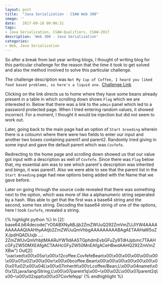 ```yaml
---
layout: post
title:  "Java Serialization - CSAW Web 300"
image: ''
date:   2017-09-18 00:06:31
tags:
- Java Serialization, CSAW-Qualifiers, CSAW-2017
description: 'Web 300 - Java Serialization'
categories:
- Web, Java Serialization
---
```


So after a break from last year writing blogs, I thought of writing blog for this particular challenge for the reason that the time it took to get solved and also the method involved to solve this particular challenge.

The challenge description was `Not My Cup of Coffee, I heard you liked food based problems, so here's a liquid one.`
<a href="http://web.chal.csaw.io:8616"> Challenge Link</a>

Clicking on the link directs us to home where they have some beans already present in a table in which scrolling down shows `Flag` which we are interested in. Below that there was a link to the `admin` panel which led to a password protected page. When I tried entering random values, it showed incorrect. For a moment, I thought it would be injection but did not seem to work out.

Later, going back to the main page had an option of `Start breeding` wherein there is a coloumn where there were two fields to enter our input and another two boxes containing parent1 and parent2. Randomly tried giving in some input and gave the default parent which was `Covfefe`.

Redirecting to the home page and scrolling down showed us that our value got input with a description as well of `Covfefe`. Since there was `Flag` below that, my essential aim was to see which parent's description was inherited and bingo, it was parent1. Also we were able to see that the parent list in the `Start Breeding` page had new options being added with the Name that we gave before.

Later on going through the source code revealed that there was something next to the option, which was more of like a alphanumeric string seperated by a hash. Was able to get that the first was a base64 string and the second, some hex string. Decoding the base64 string of one of the options, here I took `Covfefe`, revealed a string.

{% highlight python %}
In [2]: base64.b64decode("rO0ABXNyABJjb2ZmZWUuQ292ZmVmZUJlYW4AAAAAAAAAAQIAAHhyAAtjb2ZmZWUuQmVhbgAAAAAAAAABAgAETAAHaW5oZXJpdHQADUxjb
   ...: 2ZmZWUvQmVhbjtMAARuYW1ldAASTGphdmEvbGFuZy9TdHJpbmc7TAAHcGFyZW50MXEAfgACTAAHcGFyZW50MnEAfgACeHBwdAAHQ292ZmVmZXBw")
Out[2]: '\xac\xed\x00\x05sr\x00\x12coffee.CovfefeBean\x00\x00\x00\x00\x00\x00\x00\x01\x02\x00\x00xr\x00\x0bcoffee.Bean\x00\x00\x00\x00\x00\x00\x00\x01\x02\x00\x04L\x00\x07inheritt\x00\rLcoffee/Bean;L\x00\x04namet\x00\x12Ljava/lang/String;L\x00\x07parent1q\x00~\x00\x02L\x00\x07parent2q\x00~\x00\x02xppt\x00\x07Covfefepp'
{% endhighlight %}

